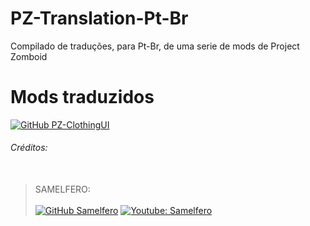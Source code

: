 # PZ-Translation-Pt-Br
Compilado de traduções, para Pt-Br, de uma serie de mods de Project Zomboid

# Mods traduzidos
[![GitHub PZ-ClothingUI](https://img.shields.io/badge/GitHub-100000?style=for-the-badge&logo=github&logoColor=white)](https://github.com/rempAut/PZ-ClothingUI)



###### Créditos:<br /><br />
>SAMELFERO:<br />	
[![GitHub Samelfero](https://img.shields.io/badge/GitHub-100000?style=for-the-badge&logo=github&logoColor=white)](https://github.com/ooicram)
[![Youtube: Samelfero](https://img.shields.io/badge/YouTube-FF0000?style=for-the-badge&logo=youtube&logoColor=white)](https://youtube.com)
